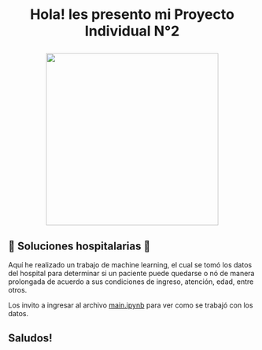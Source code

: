 # <h1 align="center"> Hola! les presento mi **Proyecto Individual N°2** <p align="center">


  
  <p align="center">
<img src="https://github.com/faculopez-code/PI02ML/blob/main/image/DALL%C2%B7E%202022-12-15%2022.35.17%20-%20a%20person%20doing%20a%20machine%20learning%20project%20resulting%20in%20a%20cartoon%20computer%20explosion.png?raw=true"   
height="350" width="350">
</p>
  
## 🏥 **Soluciones hospitalarias** 🏥

  Aquí he realizado un trabajo de machine learning, el cual se tomó los datos del hospital para determinar si un paciente puede quedarse o nó de manera prolongada de acuerdo a sus condiciones de ingreso, atención, edad, entre otros. 
  
  Los invito a ingresar al archivo [main.ipynb](https://github.com/faculopez-code/PI02ML/blob/main/main.ipynb) para ver como se trabajó con los datos.
  
  
## Saludos!
